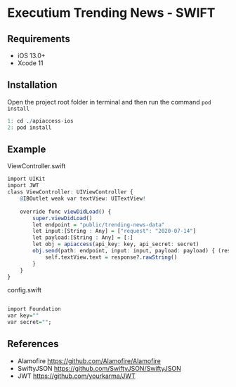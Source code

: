 # Executium Trending News - SWIFT

## Requirements

- iOS 13.0+
- Xcode 11

## Installation
Open the project root folder in terminal and then run the command `pod install` 

``` r
1: cd ./apiaccess-ios 
2: pod install
```

## Example
ViewController.swift

``` r
import UIKit
import JWT
class ViewController: UIViewController {
    @IBOutlet weak var textView: UITextView!
    
    override func viewDidLoad() {
        super.viewDidLoad()
        let endpoint = "public/trending-news-data"
        let input:[String : Any] = ["request": "2020-07-14"]
        let payload:[String : Any] = [:]
        let obj = apiaccess(api_key: key, api_secret: secret)
        obj.send(path: endpoint, input: input, payload: payload) { (response, error) in
            self.textView.text = response?.rawString()
        }  
    }
}
```
config.swift

``` r

import Foundation
var key=""
var secret="";
```

## References
- Alamofire https://github.com/Alamofire/Alamofire
- SwiftyJSON https://github.com/SwiftyJSON/SwiftyJSON
- JWT https://github.com/yourkarma/JWT
